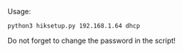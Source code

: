 Usage:

```
python3 hiksetup.py 192.168.1.64 dhcp
```

Do not forget to change the password in the script!


